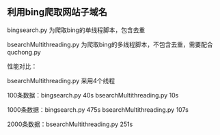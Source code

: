 ## 利用bing爬取网站子域名

bingsearch.py  为爬取bing的单线程脚本，包含去重


bsearchMultithreading.py   为爬取bing的多线程脚本，不包含去重，需要配合quchong.py


性能对比：


bsearchMultithreading.py 采用4个线程


100条数据：bingsearch.py  40s
bsearchMultithreading.py 10s

1000条数据：bingsearch.py 475s
bsearchMultithreading.py 107s

2000条数据：bsearchMultithreading.py 251s
